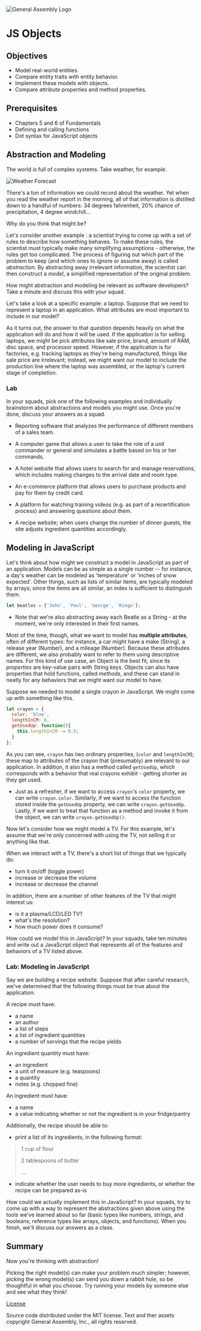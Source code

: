 ![General Assembly Logo](http://i.imgur.com/ke8USTq.png)

# JS Objects

## Objectives

-   Model real-world entities.
-   Compare entity traits with entity behavior.
-   Implement these models with objects.
-   Compare attribute properties and method properties.

## Prerequisites

-   Chapters 5 and 6 of Fundamentals
-   Defining and calling functions
-   Dot syntax for JavaScript objects

## Abstraction and Modeling

The world is full of complex systems. Take weather, for example.

![Weather Forecast](https://upload.wikimedia.org/wikipedia/commons/c/c0/NOAA_Wavewatch_III_Sample_Forecast.gif)

There's a ton of information we could record about the weather. Yet when you
read the weather report in the morning, all of that information is distilled
down to a handful of numbers: 34 degrees fahrenheit, 20% chance of
precipitation, 4 degree windchill...

<!-- Stop & Jot -->
Why do you think that might be?

Let's consider another example : a scientist trying to come up with a set of
rules to describe how something behaves. To make these rules, the scientist must
typically make many simplifying assumptions - otherwise, the rules get too
complicated. The process of figuring out which part of the problem to keep (and
which ones to ignore or assume away) is called _abstraction_. By abstracting
away irrelevant information, the scientist can then construct a _model_, a
simplified representation of the original problem.

<!-- Think-Pair-Share -->
How might abstraction and modeling be relevant as software developers? Take a
minute and discuss this with your squad.

Let's take a look at a specific example: a laptop. Suppose that we need to
represent a laptop in an application. What attributes are most important to
include in our model?

As it turns out, the answer to that question depends heavily on what the
application will do and how it will be used. If the application is for selling
laptops, we might be pick attributes like sale price, brand, amount of RAM, disc
space, and processor speed. However, if the application is for factories, e.g.
tracking laptops as they're being manufactured, things like sale price are
irrelevant; instead, we might want our model to include the production line
where the laptop was assembled, or the laptop's current stage of completion.

### Lab

In your squads, pick one of the following examples and individually brainstorm
about abstractions and models you might use. Once you're done, discuss your
answers as a squad.

-   Reporting software that analyzes the performance of different members of a
sales team.

-   A computer game that allows a user to take the role of a unit commander or
general and simulates a battle based on his or her commands.

-   A hotel website that allows users to search for and manage reservations, which
includes making changes to the arrival date and room type.

-   An e-commerce platform that allows users to purchase products and pay for them
by credit card.

-   A platform for watching training videos (e.g. as part of a recertification
process) and answering questions about them.

-   A recipe website; when users change the number of dinner guests, the site
adjusts ingredient quantities accordingly.

## Modeling in JavaScript

Let's think about how might we construct a model in JavaScript as part of an
application. Models can be as simple as a single number -- for instance, a day's
weather can be modeled as 'temperature' or  'inches of snow expected'. Other
things, such as lists of similar items, are typically modeled by arrays; since
the items are all similar, an index is sufficient to distinguish them.

```javascript
let beatles = ['John', 'Paul', 'George', 'Ringo'];
```

-   Note that we're also abstracting away each Beatle as a String - at the moment,
we're only interested in their first names.

Most of the time, though, what we want to model has **multiple attributes**,
often of different types: for instance, a car might have a make (String), a
release year (Number), and a mileage (Number). Because these attributes are
different, we also probably want to refer to them using descriptive names. For
this kind of use case, an Object is the best fit, since its _properties_ are
key-value pairs with String keys. Objects can also have properties that hold
functions, called _methods_, and these can stand in neatly for any behaviors
that we might want our model to have.

Suppose we needed to model a single crayon in JavaScript. We might come up with
something like this.

```javascript
let crayon = {
  color: 'blue',
  lengthInCM: 8,
  getUsedUp: function(){
    this.lengthInCM -= 0.5;
  }
};
```

As you can see, `crayon` has two ordinary properties, (`color` and
`lengthInCM`); these map to attributes of the crayon that (presumably) are
relevant to our application. In addition, it also has a method called
`getUsedUp`, which corresponds with a behavior that real crayons exhibit -
getting shorter as they get used.

-   Just as a refresher, if we want to access `crayon`'s `color` property, we can
write `crayon.color`. Similarly, if we want to access the function stored inside
the `getUsedUp` property, we can write `crayon.getUsedUp`. Lastly, if we want to
treat that function as a method and invoke it from the object, we can write
`crayon.getUsedUp()`.

Now let's consider how we might model a TV. For this example, let's assume that
we're only concerned with using the TV, not selling it or anything like that.

When we interact with a TV, there's a short list of things that we typically do:

-   turn it on/off (toggle power)
-   increase or decrease the volume
-   increase or decrease the channel

In addition, there are a number of other features of the TV that might interest
us:

-   is it a plasma/LCD/LED TV?
-   what's the resolution?
-   how much power does it consume?

How could we model this in JavaScript? In your squads, take ten minutes and
write out a JavaScript object that represents all of the features and behaviors
of a TV listed above.

### Lab: Modeling in JavaScript

Say we are building a recipe website. Suppose that after careful research, we've
determined that the following things must be true about the application.

A recipe must have:

-   a name
-   an author
-   a list of steps
-   a list of ingredient quantities
-   a number of servings that the recipe yields

An ingredient quantity must have:

-   an ingredient
-   a unit of measure (e.g. teaspoons)
-   a quantity
-   notes (e.g. chopped fine)

An ingredient must have:

-   a name
-   a value indicating whether or not the ingredient is in your fridge/pantry

Additionally, the recipe should be able to:

-   print a list of its ingredients, in the following format:

> 1 cup of flour
>
> 2 tablespoons of butter
>
> ...

-   indicate whether the user needs to buy more ingredients, or whether the recipe
can be prepared as-is

How could we actually implement this in JavaScript? In your squads, try to come
up with a way to represent the abstractions given above using the tools we've
learned about so far (basic types like numbers, strings, and booleans; reference
types like arrays, objects, and functions). When you finish, we'll discuss our
answers as a class.

## Summary

Now you're thinking with abstraction!

Picking the right model(s) can make your problem much simpler; however, picking
the wrong model(s) can send you down a rabbit hole, so be thoughtful in what you
choose. Try running your models by someone else and see what they think!

[License](LICENSE)

Source code distributed under the MIT license. Text and ther assets copyright
General Assembly, Inc., all rights reserved.
